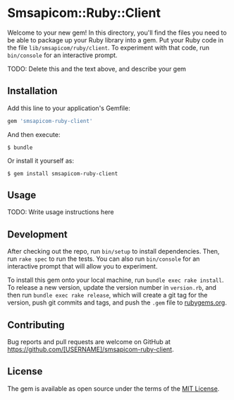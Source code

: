 # Smsapicom::Ruby::Client

Welcome to your new gem! In this directory, you'll find the files you need to be able to package up your Ruby library into a gem. Put your Ruby code in the file `lib/smsapicom/ruby/client`. To experiment with that code, run `bin/console` for an interactive prompt.

TODO: Delete this and the text above, and describe your gem

## Installation

Add this line to your application's Gemfile:

```ruby
gem 'smsapicom-ruby-client'
```

And then execute:

    $ bundle

Or install it yourself as:

    $ gem install smsapicom-ruby-client

## Usage

TODO: Write usage instructions here

## Development

After checking out the repo, run `bin/setup` to install dependencies. Then, run `rake spec` to run the tests. You can also run `bin/console` for an interactive prompt that will allow you to experiment.

To install this gem onto your local machine, run `bundle exec rake install`. To release a new version, update the version number in `version.rb`, and then run `bundle exec rake release`, which will create a git tag for the version, push git commits and tags, and push the `.gem` file to [rubygems.org](https://rubygems.org).

## Contributing

Bug reports and pull requests are welcome on GitHub at https://github.com/[USERNAME]/smsapicom-ruby-client.


## License

The gem is available as open source under the terms of the [MIT License](http://opensource.org/licenses/MIT).

